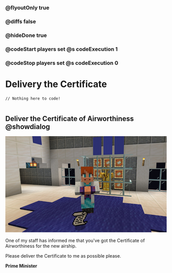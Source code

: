 ### @flyoutOnly true
### @diffs false
### @hideDone true
### @codeStart players set @s codeExecution 1
### @codeStop players set @s codeExecution 0

# Delivery the Certificate

```template
// Nothing here to code!
```

```ghost
```

## Deliver the Certificate of Airworthiness @showdialog

![PM With certificate of airworthiness](https://raw.githubusercontent.com/CausewayDigital/Minecraft-EE-MakeCode/refs/heads/master/tutorials/python-islands/island-4/prime_minster/Cert_Cover.jpg)

One of my staff has informed me that you've got the Certificate of Airworthiness for the new airship.

Please deliver the Certificate to me as possible please.


**Prime Minister**

```spy
```